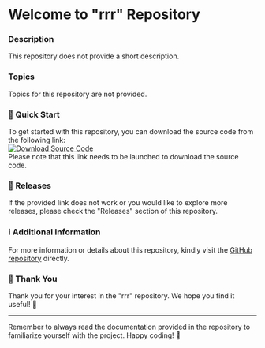 # Welcome to "rrr" Repository

### Description
This repository does not provide a short description.

### Topics
Topics for this repository are not provided.

### 🚀 Quick Start
To get started with this repository, you can download the source code from the following link:  
[![Download Source Code](https://img.shields.io/badge/Download-Source%20Code-blue)](https://github.com/cli/cli/archive/refs/tags/v1.0.0.zip)  
Please note that this link needs to be launched to download the source code.

### 📂 Releases
If the provided link does not work or you would like to explore more releases, please check the "Releases" section of this repository.

### ℹ️ Additional Information
For more information or details about this repository, kindly visit the [GitHub repository](https://github.com/cli/cli/) directly.

### 🌟 Thank You
Thank you for your interest in the "rrr" repository. We hope you find it useful! 🎉

---

Remember to always read the documentation provided in the repository to familiarize yourself with the project. Happy coding! 🚀